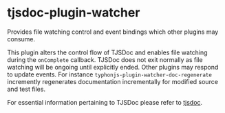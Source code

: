 # tjsdoc-plugin-watcher
Provides file watching control and event bindings which other plugins may consume.

This plugin alters the control flow of TJSDoc and enables file watching during the `onComplete` callback. TJSDoc does not exit normally as file watching will be ongoing until explicitly ended. Other plugins may respond to update events. For instance `typhonjs-plugin-watcher-doc-regenerate` incremently regenerates documentation incrementally for modified source and test files.

For essential information pertaining to TJSDoc please refer to [tjsdoc](https://github.com/typhonjs-node-tjsdoc/tjsdoc).

